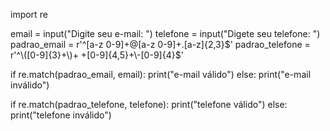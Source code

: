 import re

email = input("Digite seu e-mail: ")
telefone = input("Digete seu telefone: ")
padrao_email = r'^[a-z 0-9]+@[a-z 0-9]+\.[a-z]{2,3}$' 
padrao_telefone = r'^\([0-9]{3}+\)+ +[0-9]{4,5}+\-[0-9]{4}$'

if re.match(padrao_email, email):
    print("e-mail válido")
else:
    print("e-mail inválido")

if re.match(padrao_telefone, telefone):
    print("telefone válido")
else:
    print("telefone inválido")
